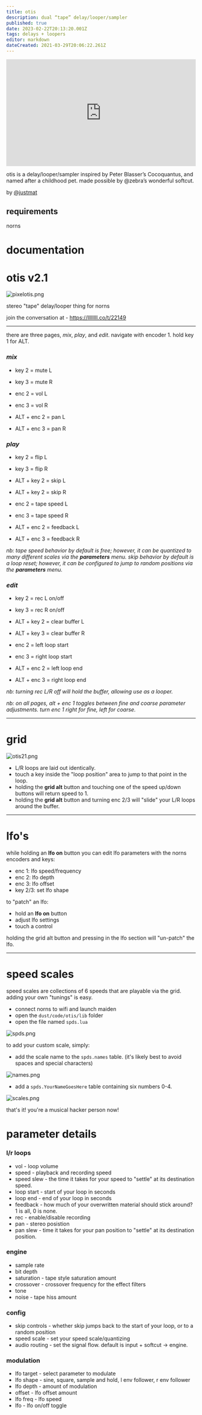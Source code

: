 ```yaml
---
title: otis
description: dual “tape” delay/looper/sampler
published: true
date: 2023-02-22T20:13:20.001Z
tags: delays + loopers
editor: markdown
dateCreated: 2021-03-29T20:06:22.261Z
---
```


<div style="padding:56.25% 0 0 0;position:relative;"><iframe src="https://player.vimeo.com/video/644467223?h=fe6a502f77&amp;badge=0&amp;autopause=0&amp;player_id=0&amp;app_id=58479" frameborder="0" allow="autoplay; fullscreen; picture-in-picture" allowfullscreen style="position:absolute;top:0;left:0;width:100%;height:100%;" title="ov2"></iframe></div><script src="https://player.vimeo.com/api/player.js"></script>


otis is a delay/looper/sampler inspired by Peter Blasser’s Cocoquantus, and named after a childhood pet. made possible by @zebra’s wonderful softcut.

by [@justmat](/authors/justmat)

## requirements
norns

# documentation

# otis v2.1

![pixelotis.png](/community/justmat/otis/pixelotis.png)

stereo "tape" delay/looper thing for norns

join the conversation at - https://llllllll.co/t/22149

---

there are three pages, _mix_, _play_, and _edit_. navigate with encoder 1. hold key 1 for ALT.

### _mix_

* key 2 = mute L
* key 3 = mute R

* enc 2 = vol L
* enc 3 = vol R
* ALT + enc 2 = pan L
* ALT + enc 3 = pan R

### _play_

* key 2 = flip L
* key 3 = flip R
* ALT + key 2 = skip L
* ALT + key 2 = skip R

* enc 2 = tape speed L
* enc 3 = tape speed R
* ALT + enc 2 = feedback L
* ALT + enc 3 = feedback R

_nb: tape speed behavior by default is free; however, it can be quantized to many different scales via the **parameters** menu._
_skip behavior by default is a loop reset; however, it can be configured to jump to random positions via the **parameters** menu._

### _edit_

* key 2 = rec L on/off
* key 3 = rec R on/off
* ALT + key 2 = clear buffer L
* ALT + key 3 = clear buffer R

* enc 2 = left loop start
* enc 3 = right loop start
* ALT + enc 2 = left loop end
* ALT + enc 3 = right loop end

*_nb: turning rec L/R off will hold the buffer, allowing use as a looper._*


*_nb: on all pages, alt + enc 1 toggles between fine and coarse parameter adjustments. turn enc 1 right for fine, left for coarse._*

---

# grid 


![otis21.png](/community/justmat/otis/otis21.png)

* L/R loops are laid out identically.
* touch a key inside the "loop position" area to jump to that point in the loop.
* holding the **grid alt** button and touching one of the speed up/down buttons will return speed to 1.
* holding the **grid alt** button and turning enc 2/3 will "slide" your L/R loops around the buffer. 

---

# lfo's

while holding an **lfo on** button you can edit lfo parameters with the norns encoders and keys:
* enc 1: lfo speed/frequency
* enc 2: lfo depth
* enc 3: lfo offset
* key 2/3: set lfo shape

to "patch" an lfo:

* hold an **lfo on** button
* adjust lfo settings
* touch a control

holding the grid alt button and pressing in the lfo section will "un-patch" the lfo.

---

# speed scales

speed scales are collections of 6 speeds that are playable via the grid. adding your own "tunings" is easy.

* connect norns to wifi and launch maiden
* open the ``dust/code/otis/lib`` folder
* open the file named ``spds.lua``

![spds.png](/community/justmat/otis/spds.png)

to add your custom scale, simply:

* add the scale name to the ``spds.names`` table. (it's likely best to avoid spaces and special characters)

![names.png](/community/justmat/otis/names.png)

* add a ``spds.YourNameGoesHere`` table containing six numbers 0-4.

![scales.png](/community/justmat/otis/scales.png)

that's it! you're a musical hacker person now!
 
# parameter details

### l/r loops
* vol - loop volume
* speed - playback and recording speed
* speed slew - the time it takes for your speed to "settle" at its destination speed.
* loop start - start of your loop in seconds
* loop end - end of your loop in seconds
* feedback - how much of your overwritten material should stick around? 1 is all, 0 is none.
* rec - enable/disable recording
* pan - stereo posistion
* pan slew - time it takes for your pan position to "settle" at its destination position.

### engine
* sample rate
* bit depth
* saturation - tape style saturation amount
* crossover - crossover frequency for the effect filters
* tone
* noise - tape hiss amount

### config
* skip controls - whether skip jumps back to the start of your loop, or to a random position
* speed scale - set your speed scale/quantizing
* audio routing - set the signal flow. default is input + softcut -> engine.

### modulation
* lfo target - select parameter to modulate
* lfo shape - sine, square, sample and hold, l env follower, r env follower
* lfo depth - amount of modulation
* offset - lfo offset amount
* lfo freq - lfo speed
* lfo - lfo on/off toggle
